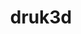 ---
title: druk3d
url: "/druk3d"
main_project_image: "/images/hal_small.jpg"
article_image: "/images/lazik/4.jpg"
short_description:
    "Druk 3D"
main_site: true
---